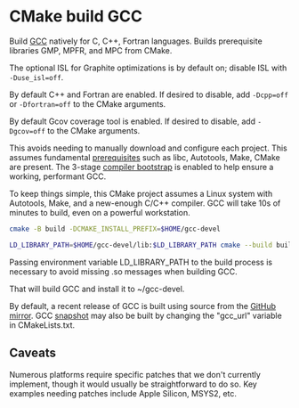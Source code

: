 # CMake build GCC

Build [GCC](https://gcc.gnu.org/install/) natively for C, C++, Fortran languages.
Builds prerequisite libraries GMP, MPFR, and MPC from CMake.

The optional ISL for Graphite optimizations is by default on; disable ISL with `-Duse_isl=off`.

By default C++ and Fortran are enabled.
If desired to disable, add `-Dcpp=off` or `-Dfortran=off` to the CMake arguments.

By default Gcov coverage tool is enabled.
If desired to disable, add `-Dgcov=off` to the CMake arguments.

This avoids needing to manually download and configure each project.
This assumes fundamental [prerequisites](https://gcc.gnu.org/install/prerequisites.html)
such as libc, Autotools, Make, CMake are present.
The 3-stage
[compiler bootstrap](https://en.wikipedia.org/wiki/Bootstrapping_(compilers))
is enabled to help ensure a working, performant GCC.

To keep things simple, this CMake project assumes a Linux system with Autotools, Make, and a new-enough C/C++ compiler.
GCC will take 10s of minutes to build, even on a powerful workstation.

```sh
cmake -B build -DCMAKE_INSTALL_PREFIX=$HOME/gcc-devel

LD_LIBRARY_PATH=$HOME/gcc-devel/lib:$LD_LIBRARY_PATH cmake --build build
```

Passing environment variable LD_LIBRARY_PATH to the build process is necessary to avoid missing .so messages when building GCC.

That will build GCC and install it to ~/gcc-devel.

By default, a recent release of GCC is built using source from the [GitHub mirror](https://gcc.gnu.org/wiki/GitMirror).
GCC [snapshot](https://gcc.gnu.org/pub/gcc/snapshots/LATEST-12/) may also be built by changing the "gcc_url" variable in CMakeLists.txt.

## Caveats

Numerous platforms require specific patches that we don't currently implement, though it would usually be straightforward to do so.
Key examples needing patches include Apple Silicon, MSYS2, etc.
